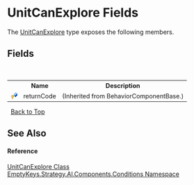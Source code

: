 # UnitCanExplore Fields
 

The <a href="T_EmptyKeys_Strategy_AI_Components_Conditions_UnitCanExplore">UnitCanExplore</a> type exposes the following members.


## Fields
&nbsp;<table><tr><th></th><th>Name</th><th>Description</th></tr><tr><td>![Protected field](media/protfield.gif "Protected field")</td><td>returnCode</td><td> (Inherited from BehaviorComponentBase.)</td></tr></table>&nbsp;
<a href="#unitcanexplore-fields">Back to Top</a>

## See Also


#### Reference
<a href="T_EmptyKeys_Strategy_AI_Components_Conditions_UnitCanExplore">UnitCanExplore Class</a><br /><a href="N_EmptyKeys_Strategy_AI_Components_Conditions">EmptyKeys.Strategy.AI.Components.Conditions Namespace</a><br />